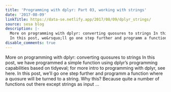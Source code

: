 ```yaml
---
title: 'Programming with dplyr: Part 03, working with strings'
date: '2017-08-09'
linkTitle: https://data-se.netlify.app/2017/08/09/dplyr_strings/
source: sesa blog
description: |-
  More on programming with dplyr: converting quosures to strings In this post, we have programmed a simple function using dplyr&rsquo;s programming capabilities based on tidyeval; for more intro to programming with dplyr, see here.
  In this post, we&rsquo;ll go one step further and programm a function where a quosure will be turned to a string. Why this? Because quite a number of functions out there except strings as input ...
disable_comments: true
---
```

More on programming with dplyr: converting quosures to strings In this post, we have programmed a simple function using dplyr&rsquo;s programming capabilities based on tidyeval; for more intro to programming with dplyr, see here.
In this post, we&rsquo;ll go one step further and programm a function where a quosure will be turned to a string. Why this? Because quite a number of functions out there except strings as input ...
